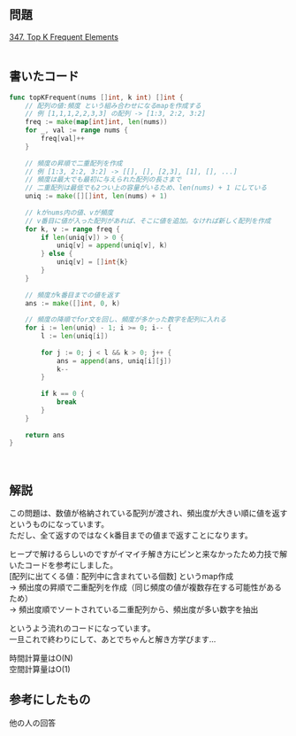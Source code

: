 ## 問題  
[347. Top K Frequent Elements](https://leetcode.com/problems/top-k-frequent-elements/)  
<br>
## 書いたコード
```go
func topKFrequent(nums []int, k int) []int {
    // 配列の値:頻度 という組み合わせになるmapを作成する
    // 例 [1,1,1,2,2,3,3] の配列 -> [1:3, 2:2, 3:2]
    freq := make(map[int]int, len(nums))
    for _, val := range nums {
        freq[val]++
    }
    
    // 頻度の昇順で二重配列を作成
    // 例 [1:3, 2:2, 3:2] -> [[], [], [2,3], [1], [], ...]
    // 頻度は最大でも最初に与えられた配列の長さまで
    // 二重配列は最低でも2つい上の容量がいるため、len(nums) + 1 にしている
    uniq := make([][]int, len(nums) + 1)
    
    // kがnums内の値、vが頻度
    // v番目に値が入った配列があれば、そこに値を追加。なければ新しく配列を作成
    for k, v := range freq {
        if len(uniq[v]) > 0 {
            uniq[v] = append(uniq[v], k)                        
        } else {
            uniq[v] = []int{k}            
        }     
    }
    
    // 頻度がk番目までの値を返す
    ans := make([]int, 0, k)
    
    // 頻度の降順でfor文を回し、頻度が多かった数字を配列に入れる
    for i := len(uniq) - 1; i >= 0; i-- {
        l := len(uniq[i])
        
        for j := 0; j < l && k > 0; j++ {
            ans = append(ans, uniq[i][j])
            k--
        }
        
        if k == 0 {
            break
        }
    }
    
    return ans
}
```
<br>

## 解説  
この問題は、数値が格納されている配列が渡され、頻出度が大きい順に値を返すというものになっています。  
ただし、全て返すのではなくk番目までの値まで返すことになります。  

ヒープで解けるらしいのですがイマイチ解き方にピンと来なかったため力技で解いたコードを参考にしました。  
[配列に出てくる値：配列中に含まれている個数] というmap作成  
-> 頻出度の昇順で二重配列を作成（同じ頻度の値が複数存在する可能性があるため）  
-> 頻出度順でソートされている二重配列から、頻出度が多い数字を抽出  

というよう流れのコードになっています。  
一旦これで終わりにして、あとでちゃんと解き方学びます...  

時間計算量はO(N)  
空間計算量はO(1)


## 参考にしたもの  
他の人の回答